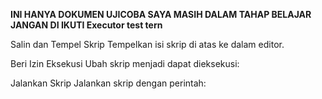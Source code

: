 <B>INI HANYA DOKUMEN UJICOBA SAYA MASIH DALAM TAHAP BELAJAR JANGAN DI IKUTI </B>
<B>Executor test tern</B>


Salin dan Tempel Skrip Tempelkan isi skrip di atas ke dalam editor.


Beri Izin Eksekusi Ubah skrip menjadi dapat dieksekusi:


Jalankan Skrip Jalankan skrip dengan perintah:
